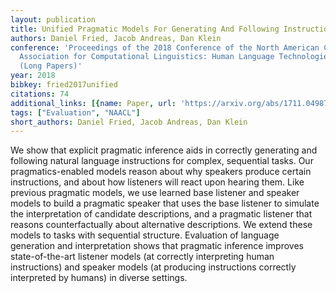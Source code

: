 ```yaml
---
layout: publication
title: Unified Pragmatic Models For Generating And Following Instructions
authors: Daniel Fried, Jacob Andreas, Dan Klein
conference: 'Proceedings of the 2018 Conference of the North American Chapter of the
  Association for Computational Linguistics: Human Language Technologies, Volume 1
  (Long Papers)'
year: 2018
bibkey: fried2017unified
citations: 74
additional_links: [{name: Paper, url: 'https://arxiv.org/abs/1711.04987'}]
tags: ["Evaluation", "NAACL"]
short_authors: Daniel Fried, Jacob Andreas, Dan Klein
---
```

We show that explicit pragmatic inference aids in correctly generating and
following natural language instructions for complex, sequential tasks. Our
pragmatics-enabled models reason about why speakers produce certain
instructions, and about how listeners will react upon hearing them. Like
previous pragmatic models, we use learned base listener and speaker models to
build a pragmatic speaker that uses the base listener to simulate the
interpretation of candidate descriptions, and a pragmatic listener that reasons
counterfactually about alternative descriptions. We extend these models to
tasks with sequential structure. Evaluation of language generation and
interpretation shows that pragmatic inference improves state-of-the-art
listener models (at correctly interpreting human instructions) and speaker
models (at producing instructions correctly interpreted by humans) in diverse
settings.